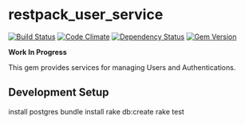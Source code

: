 # restpack_user_service

[![Build Status](https://travis-ci.org/RestPack/restpack_user_service.png?branch=master)](https://travis-ci.org/RestPack/restpack_user_service) [![Code Climate](https://codeclimate.com/github/RestPack/restpack_user_service.png)](https://codeclimate.com/github/RestPack/restpack_user_service) [![Dependency Status](https://gemnasium.com/RestPack/restpack_user_service.png)](https://gemnasium.com/RestPack/restpack_user_service) [![Gem Version](https://badge.fury.io/rb/restpack_user_service.png)](http://badge.fury.io/rb/restpack_user_service)

**Work In Progress**

This gem provides services for managing Users and Authentications.

## Development Setup

install postgres
bundle install
rake db:create
rake test
